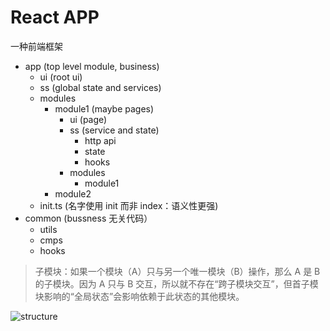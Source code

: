 # React APP

一种前端框架

+ app (top level module, business)
	+ ui (root ui)
	+ ss (global state and services)
	+ modules
		+ module1 (maybe pages)
			+ ui (page)
			+ ss (service and state)
				+ http api
				+ state
				+ hooks
			+ modules
				+ module1
		+ module2
	+ init.ts (名字使用 init 而非 index：语义性更强)
+ common (bussness 无关代码）
	+ utils
	+ cmps
	+ hooks

> 子模块：如果一个模块（A）只与另一个唯一模块（B）操作，那么 A 是 B 的子模块。因为 A 只与 B 交互，所以就不存在“跨子模块交互”，但首子模块影响的“全局状态”会影响依赖于此状态的其他模块。

![structure]('./structure.png')
